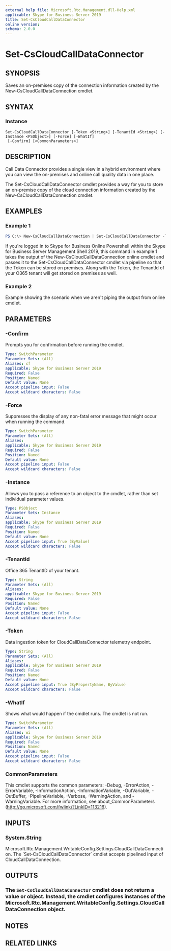 ```yaml
---
external help file: Microsoft.Rtc.Management.dll-Help.xml
applicable: Skype for Business Server 2019
title: Set-CsCloudCallDataConnector
online version:
schema: 2.0.0
---
```


# Set-CsCloudCallDataConnector

## SYNOPSIS
Saves an on-premises copy of the connection information created by the New-CsCloudCallDataConnection cmdlet.

## SYNTAX

### Instance
```
Set-CsCloudCallDataConnector [-Token <String>] [-TenantId <String>] [-Instance <PSObject>] [-Force] [-WhatIf]
 [-Confirm] [<CommonParameters>]
```

## DESCRIPTION
Call Data Connector provides a single view in a hybrid environment where you can view the on-premises and online call quality data in one place.

The Set-CsCloudCallDataConnector cmdlet provides a way for you to store an on-premise copy of the cloud connection information created by the New-CsCloudCallDataConnection cmdlet.

## EXAMPLES

### Example 1
```powershell
PS C:\> New-CsCloudCallDataConnection | Set-CsCloudCallDataConnector -TenantId &lt;tenant_id&gt;
```

If you're logged in to Skype for Business Online Powershell within the Skype for Business Server Management Shell 2019, this command in example 1 takes the output of the New-CsCloudCallDataConnection online cmdlet and passes it to the Set-CsCloudCallDataConnector cmdlet via pipeline so that the Token can be stored on premises. Along with the Token, the TenantId of your O365 tenant will get stored on premises as well.

### Example 2
Example showing the scenario when we aren't piping the output from online cmdlet.

## PARAMETERS

### -Confirm
Prompts you for confirmation before running the cmdlet.

```yaml
Type: SwitchParameter
Parameter Sets: (All)
Aliases: cf
applicable: Skype for Business Server 2019
Required: False
Position: Named
Default value: None
Accept pipeline input: False
Accept wildcard characters: False
```

### -Force
Suppresses the display of any non-fatal error message that might occur when running the command.

```yaml
Type: SwitchParameter
Parameter Sets: (All)
Aliases:
applicable: Skype for Business Server 2019
Required: False
Position: Named
Default value: None
Accept pipeline input: False
Accept wildcard characters: False
```

### -Instance
Allows you to pass a reference to an object to the cmdlet, rather than set individual parameter values.

```yaml
Type: PSObject
Parameter Sets: Instance
Aliases:
applicable: Skype for Business Server 2019
Required: False
Position: Named
Default value: None
Accept pipeline input: True (ByValue)
Accept wildcard characters: False
```

### -TenantId
Office 365 TenantID of your tenant.

```yaml
Type: String
Parameter Sets: (All)
Aliases:
applicable: Skype for Business Server 2019
Required: False
Position: Named
Default value: None
Accept pipeline input: False
Accept wildcard characters: False
```

### -Token
Data ingestion token for CloudCallDataConnector telemetry endpoint.

```yaml
Type: String
Parameter Sets: (All)
Aliases:
applicable: Skype for Business Server 2019
Required: False
Position: Named
Default value: None
Accept pipeline input: True (ByPropertyName, ByValue)
Accept wildcard characters: False
```

### -WhatIf
Shows what would happen if the cmdlet runs.
The cmdlet is not run.

```yaml
Type: SwitchParameter
Parameter Sets: (All)
Aliases: wi
applicable: Skype for Business Server 2019
Required: False
Position: Named
Default value: None
Accept pipeline input: False
Accept wildcard characters: False
```

### CommonParameters
This cmdlet supports the common parameters: -Debug, -ErrorAction, -ErrorVariable, -InformationAction, -InformationVariable, -OutVariable, -OutBuffer, -PipelineVariable, -Verbose, -WarningAction, and -WarningVariable.
For more information, see about_CommonParameters (http://go.microsoft.com/fwlink/?LinkID=113216).

## INPUTS

### System.String
Microsoft.Rtc.Management.WritableConfig.Settings.CloudCallDataConnection. The \`Set-CsCloudCallDataConnector\` cmdlet accepts pipelined input of CloudCallDataConnection.


## OUTPUTS

### The `Set-CsCloudCallDataConnector` cmdlet does not return a value or object. Instead, the cmdlet configures instances of the Microsoft.Rtc.Management.WritableConfig.Settings.CloudCallDataConnection object.

## NOTES

## RELATED LINKS
